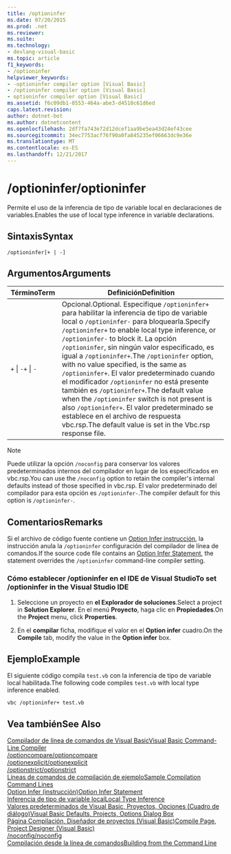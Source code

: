 ```yaml
---
title: /optioninfer
ms.date: 07/20/2015
ms.prod: .net
ms.reviewer: 
ms.suite: 
ms.technology:
- devlang-visual-basic
ms.topic: article
f1_keywords:
- /optioninfer
helpviewer_keywords:
- -optioninfer compiler option [Visual Basic]
- /optioninfer compiler option [Visual Basic]
- optioninfer compiler option [Visual Basic]
ms.assetid: f6c09db1-0553-464a-abe3-d4510c61d6ed
caps.latest.revision: 
author: dotnet-bot
ms.author: dotnetcontent
ms.openlocfilehash: 2df7fa743e72d12dcef1aa9be5ea43d24ef43cee
ms.sourcegitcommit: 34ec7753acf76f90a0fa845235ef06663dc9e36e
ms.translationtype: MT
ms.contentlocale: es-ES
ms.lasthandoff: 12/21/2017
---
```

# <a name="optioninfer"></a><span data-ttu-id="53363-102">/optioninfer</span><span class="sxs-lookup"><span data-stu-id="53363-102">/optioninfer</span></span>
<span data-ttu-id="53363-103">Permite el uso de la inferencia de tipo de variable local en declaraciones de variables.</span><span class="sxs-lookup"><span data-stu-id="53363-103">Enables the use of local type inference in variable declarations.</span></span>  
  
## <a name="syntax"></a><span data-ttu-id="53363-104">Sintaxis</span><span class="sxs-lookup"><span data-stu-id="53363-104">Syntax</span></span>  
  
```  
/optioninfer[+ | -]  
```  
  
## <a name="arguments"></a><span data-ttu-id="53363-105">Argumentos</span><span class="sxs-lookup"><span data-stu-id="53363-105">Arguments</span></span>  
  
|<span data-ttu-id="53363-106">Término</span><span class="sxs-lookup"><span data-stu-id="53363-106">Term</span></span>|<span data-ttu-id="53363-107">Definición</span><span class="sxs-lookup"><span data-stu-id="53363-107">Definition</span></span>|  
|---|---|  
|<span data-ttu-id="53363-108">`+` &#124; `-`</span><span class="sxs-lookup"><span data-stu-id="53363-108">`+` &#124; `-`</span></span>|<span data-ttu-id="53363-109">Opcional.</span><span class="sxs-lookup"><span data-stu-id="53363-109">Optional.</span></span> <span data-ttu-id="53363-110">Especifique `/optioninfer+` para habilitar la inferencia de tipo de variable local o `/optioninfer-` para bloquearla.</span><span class="sxs-lookup"><span data-stu-id="53363-110">Specify `/optioninfer+` to enable local type inference, or `/optioninfer-` to block it.</span></span> <span data-ttu-id="53363-111">La opción `/optioninfer`, sin ningún valor especificado, es igual a `/optioninfer+`.</span><span class="sxs-lookup"><span data-stu-id="53363-111">The `/optioninfer` option, with no value specified, is the same as `/optioninfer+`.</span></span> <span data-ttu-id="53363-112">El valor predeterminado cuando el modificador `/optioninfer` no está presente también es `/optioninfer+`.</span><span class="sxs-lookup"><span data-stu-id="53363-112">The default value when the `/optioninfer` switch is not present is also `/optioninfer+`.</span></span> <span data-ttu-id="53363-113">El valor predeterminado se establece en el archivo de respuesta vbc.rsp.</span><span class="sxs-lookup"><span data-stu-id="53363-113">The default value is set in the Vbc.rsp response file.</span></span>|  
  
> [!NOTE]
>  <span data-ttu-id="53363-114">Puede utilizar la opción `/noconfig` para conservar los valores predeterminados internos del compilador en lugar de los especificados en vbc.rsp.</span><span class="sxs-lookup"><span data-stu-id="53363-114">You can use the `/noconfig` option to retain the compiler's internal defaults instead of those specified in vbc.rsp.</span></span> <span data-ttu-id="53363-115">El valor predeterminado del compilador para esta opción es `/optioninfer-`.</span><span class="sxs-lookup"><span data-stu-id="53363-115">The compiler default for this option is `/optioninfer-`.</span></span>  
  
## <a name="remarks"></a><span data-ttu-id="53363-116">Comentarios</span><span class="sxs-lookup"><span data-stu-id="53363-116">Remarks</span></span>  
 <span data-ttu-id="53363-117">Si el archivo de código fuente contiene un [Option Infer instrucción](../../../visual-basic/language-reference/statements/option-infer-statement.md), la instrucción anula la `/optioninfer` configuración del compilador de línea de comandos.</span><span class="sxs-lookup"><span data-stu-id="53363-117">If the source code file contains an [Option Infer Statement](../../../visual-basic/language-reference/statements/option-infer-statement.md), the statement overrides the `/optioninfer` command-line compiler setting.</span></span>  
  
### <a name="to-set-optioninfer-in-the-visual-studio-ide"></a><span data-ttu-id="53363-118">Cómo establecer /optioninfer en el IDE de Visual Studio</span><span class="sxs-lookup"><span data-stu-id="53363-118">To set /optioninfer in the Visual Studio IDE</span></span>  
  
1.  <span data-ttu-id="53363-119">Seleccione un proyecto en **el Explorador de soluciones**.</span><span class="sxs-lookup"><span data-stu-id="53363-119">Select a project in **Solution Explorer**.</span></span> <span data-ttu-id="53363-120">En el menú **Proyecto**, haga clic en **Propiedades**.</span><span class="sxs-lookup"><span data-stu-id="53363-120">On the **Project** menu, click **Properties**.</span></span>  
  
2.  <span data-ttu-id="53363-121">En el **compilar** ficha, modifique el valor en el **Option infer** cuadro.</span><span class="sxs-lookup"><span data-stu-id="53363-121">On the **Compile** tab, modify the value in the **Option infer** box.</span></span>  
  
## <a name="example"></a><span data-ttu-id="53363-122">Ejemplo</span><span class="sxs-lookup"><span data-stu-id="53363-122">Example</span></span>  
 <span data-ttu-id="53363-123">El siguiente código compila `test.vb` con la inferencia de tipo de variable local habilitada.</span><span class="sxs-lookup"><span data-stu-id="53363-123">The following code compiles `test.vb` with local type inference enabled.</span></span>  
  
```  
vbc /optioninfer+ test.vb  
```  
  
## <a name="see-also"></a><span data-ttu-id="53363-124">Vea también</span><span class="sxs-lookup"><span data-stu-id="53363-124">See Also</span></span>  
 [<span data-ttu-id="53363-125">Compilador de línea de comandos de Visual Basic</span><span class="sxs-lookup"><span data-stu-id="53363-125">Visual Basic Command-Line Compiler</span></span>](../../../visual-basic/reference/command-line-compiler/index.md)  
 [<span data-ttu-id="53363-126">/optioncompare</span><span class="sxs-lookup"><span data-stu-id="53363-126">/optioncompare</span></span>](../../../visual-basic/reference/command-line-compiler/optioncompare.md)  
 [<span data-ttu-id="53363-127">/optionexplicit</span><span class="sxs-lookup"><span data-stu-id="53363-127">/optionexplicit</span></span>](../../../visual-basic/reference/command-line-compiler/optionexplicit.md)  
 [<span data-ttu-id="53363-128">/optionstrict</span><span class="sxs-lookup"><span data-stu-id="53363-128">/optionstrict</span></span>](../../../visual-basic/reference/command-line-compiler/optionstrict.md)  
 [<span data-ttu-id="53363-129">Líneas de comandos de compilación de ejemplo</span><span class="sxs-lookup"><span data-stu-id="53363-129">Sample Compilation Command Lines</span></span>](../../../visual-basic/reference/command-line-compiler/sample-compilation-command-lines.md)  
 [<span data-ttu-id="53363-130">Option Infer (instrucción)</span><span class="sxs-lookup"><span data-stu-id="53363-130">Option Infer Statement</span></span>](../../../visual-basic/language-reference/statements/option-infer-statement.md)  
 [<span data-ttu-id="53363-131">Inferencia de tipo de variable local</span><span class="sxs-lookup"><span data-stu-id="53363-131">Local Type Inference</span></span>](../../../visual-basic/programming-guide/language-features/variables/local-type-inference.md)  
 [<span data-ttu-id="53363-132">Valores predeterminados de Visual Basic, Proyectos, Opciones (Cuadro de diálogo)</span><span class="sxs-lookup"><span data-stu-id="53363-132">Visual Basic Defaults, Projects, Options Dialog Box</span></span>](/visualstudio/ide/reference/visual-basic-defaults-projects-options-dialog-box)  
 [<span data-ttu-id="53363-133">Página Compilación, Diseñador de proyectos (Visual Basic)</span><span class="sxs-lookup"><span data-stu-id="53363-133">Compile Page, Project Designer (Visual Basic)</span></span>](/visualstudio/ide/reference/compile-page-project-designer-visual-basic)  
 [<span data-ttu-id="53363-134">/noconfig</span><span class="sxs-lookup"><span data-stu-id="53363-134">/noconfig</span></span>](../../../visual-basic/reference/command-line-compiler/noconfig.md)  
 [<span data-ttu-id="53363-135">Compilación desde la línea de comandos</span><span class="sxs-lookup"><span data-stu-id="53363-135">Building from the Command Line</span></span>](../../../visual-basic/reference/command-line-compiler/building-from-the-command-line.md)
